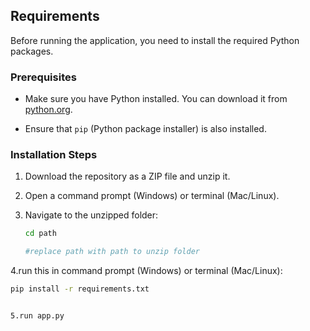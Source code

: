 ## Requirements

Before running the application, you need to install the required Python packages.

### Prerequisites

- Make sure you have Python installed. You can download it from [python.org](https://www.python.org/downloads/).

- Ensure that `pip` (Python package installer) is also installed.

### Installation Steps

1. Download the repository as a ZIP file and unzip it.
2. Open a command prompt (Windows) or terminal (Mac/Linux).
3. Navigate to the unzipped folder:

   ```bash
   cd path

   #replace path with path to unzip folder

4.run this in command prompt (Windows) or terminal (Mac/Linux):

   ```bash
   pip install -r requirements.txt


5.run app.py
